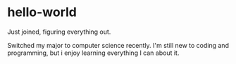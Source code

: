# hello-world

Just joined, figuring everything out. 

Switched my major to computer science recently. 
I'm still new to coding and programming,
but i enjoy learning everything I can about it.
